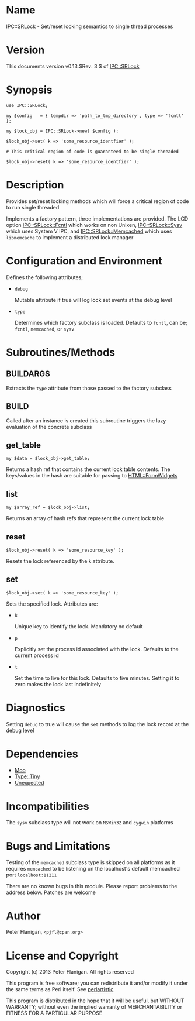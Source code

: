 # Name

IPC::SRLock - Set/reset locking semantics to single thread processes

# Version

This documents version v0.13.$Rev: 3 $ of [IPC::SRLock](https://metacpan.org/module/IPC::SRLock)

# Synopsis

    use IPC::SRLock;

    my $config   = { tempdir => 'path_to_tmp_directory', type => 'fcntl' };

    my $lock_obj = IPC::SRLock->new( $config );

    $lock_obj->set( k => 'some_resource_identfier' );

    # This critical region of code is guaranteed to be single threaded

    $lock_obj->reset( k => 'some_resource_identfier' );

# Description

Provides set/reset locking methods which will force a critical region
of code to run single threaded

Implements a factory pattern, three implementations are provided. The
LCD option [IPC::SRLock::Fcntl](https://metacpan.org/module/IPC::SRLock::Fcntl) which works on non Unixen,
[IPC::SRLock::Sysv](https://metacpan.org/module/IPC::SRLock::Sysv) which uses System V IPC, and
[IPC::SRLock::Memcached](https://metacpan.org/module/IPC::SRLock::Memcached) which uses `libmemcache` to implement a
distributed lock manager

# Configuration and Environment

Defines the following attributes;

- `debug`

    Mutable attribute if true will log lock set events at the debug level

- `type`

    Determines which factory subclass is loaded. Defaults to `fcntl`, can
    be; `fcntl`, `memcached`, or `sysv`

# Subroutines/Methods

## BUILDARGS

Extracts the `type` attribute from those passed to the factory subclass

## BUILD

Called after an instance is created this subroutine triggers the lazy
evaluation of the concrete subclass

## get\_table

    my $data = $lock_obj->get_table;

Returns a hash ref that contains the current lock table contents. The
keys/values in the hash are suitable for passing to
[HTML::FormWidgets](https://metacpan.org/module/HTML::FormWidgets)

## list

    my $array_ref = $lock_obj->list;

Returns an array of hash refs that represent the current lock table

## reset

    $lock_obj->reset( k => 'some_resource_key' );

Resets the lock referenced by the `k` attribute.

## set

    $lock_obj->set( k => 'some_resource_key' );

Sets the specified lock. Attributes are:

- `k`

    Unique key to identify the lock. Mandatory no default

- `p`

    Explicitly set the process id associated with the lock. Defaults to
    the current process id

- `t`

    Set the time to live for this lock. Defaults to five minutes. Setting
    it to zero makes the lock last indefinitely

# Diagnostics

Setting `debug` to true will cause the `set` methods to log
the lock record at the debug level

# Dependencies

- [Moo](https://metacpan.org/module/Moo)
- [Type::Tiny](https://metacpan.org/module/Type::Tiny)
- [Unexpected](https://metacpan.org/module/Unexpected)

# Incompatibilities

The `sysv` subclass type will not work on `MSWin32` and `cygwin` platforms

# Bugs and Limitations

Testing of the `memcached` subclass type is skipped on all platforms as it
requires `memcached` to be listening on the localhost's default
memcached port `localhost:11211`

There are no known bugs in this module.
Please report problems to the address below.
Patches are welcome

# Author

Peter Flanigan, `<pjfl@cpan.org>`

# License and Copyright

Copyright (c) 2013 Peter Flanigan. All rights reserved

This program is free software; you can redistribute it and/or modify it
under the same terms as Perl itself. See [perlartistic](https://metacpan.org/module/perlartistic)

This program is distributed in the hope that it will be useful,
but WITHOUT WARRANTY; without even the implied warranty of
MERCHANTABILITY or FITNESS FOR A PARTICULAR PURPOSE
